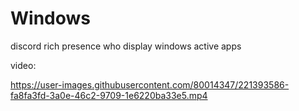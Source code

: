 # Windows
discord rich presence who display windows active apps

video: 


https://user-images.githubusercontent.com/80014347/221393586-fa8fa3fd-3a0e-46c2-9709-1e6220ba33e5.mp4

